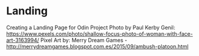 # Landing
Creating a Landing Page for Odin Project
Photo by Paul Kerby Genil: https://www.pexels.com/photo/shallow-focus-photo-of-woman-with-face-art-3163994/
Pixel Art by: Merry Dream Games - http://merrydreamgames.blogspot.com.es/2015/09/ambush-platoon.html
